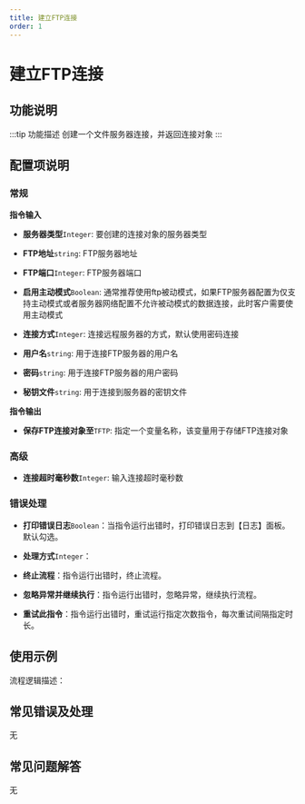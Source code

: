 ```yaml
---
title: 建立FTP连接
order: 1
---
```


# 建立FTP连接

## 功能说明

:::tip 功能描述
创建一个文件服务器连接，并返回连接对象
:::

## 配置项说明

### 常规

**指令输入**

- **服务器类型**`Integer`: 要创建的连接对象的服务器类型

- **FTP地址**`string`: FTP服务器地址

- **FTP端口**`Integer`: FTP服务器端口

- **启用主动模式**`Boolean`: 通常推荐使用ftp被动模式，如果FTP服务器配置为仅支持主动模式或者服务器网络配置不允许被动模式的数据连接，此时客户需要使用主动模式

- **连接方式**`Integer`: 连接远程服务器的方式，默认使用密码连接

- **用户名**`string`: 用于连接FTP服务器的用户名

- **密码**`string`: 用于连接FTP服务器的用户密码

- **秘钥文件**`string`: 用于连接到服务器的密钥文件


**指令输出**

- **保存FTP连接对象至**`TFTP`: 指定一个变量名称，该变量用于存储FTP连接对象

### 高级

- **连接超时毫秒数**`Integer`: 输入连接超时毫秒数

### 错误处理

- **打印错误日志**`Boolean`：当指令运行出错时，打印错误日志到【日志】面板。默认勾选。

- **处理方式**`Integer`：

 - **终止流程**：指令运行出错时，终止流程。

 - **忽略异常并继续执行**：指令运行出错时，忽略异常，继续执行流程。

 - **重试此指令**：指令运行出错时，重试运行指定次数指令，每次重试间隔指定时长。

## 使用示例

流程逻辑描述：

## 常见错误及处理

无

## 常见问题解答

无

